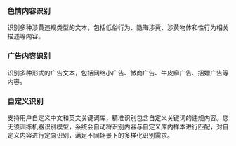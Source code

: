 ### 色情内容识别
识别多种涉黄违规类型的文本，包括低俗行为、隐晦涉黄、涉黄物体和性行为相关描述等内容。
### 广告内容识别
识别多种形式的广告文本，包括网络小广告、微商广告、牛皮癣广告、招嫖广告等内容。
### 自定义识别
支持用户自定义中文和英文关键词库，精准识别包含自定义关键词的违规内容。您无须训练机器识别模型，系统会自动将识别内容与自定义库内样本进行匹配，对自定义内容进行定向识别，满足不同场景下的多样化识别需求。
